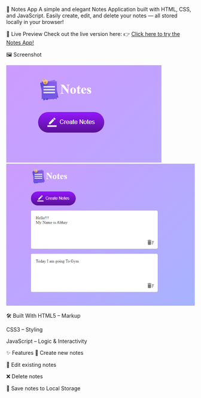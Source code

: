 📝 Notes App
A simple and elegant Notes Application built with HTML, CSS, and JavaScript. Easily create, edit, and delete your notes — all stored locally in your browser!

🚀 Live Preview
Check out the live version here:
👉 [Click here to try the Notes App!](https://notes-app-004.netlify.app/)

🖼️ Screenshot

![NOTES - APP Screenshot](./screenshot/notes1.PNG)
![NOTES - APP Screenshot](./screenshot/notes2.PNG)

🛠️ Built With
HTML5 – Markup

CSS3 – Styling

JavaScript – Logic & Interactivity

✨ Features
📄 Create new notes

📝 Edit existing notes

❌ Delete notes

📂 Save notes to Local Storage
